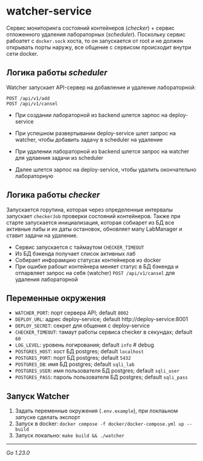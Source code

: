 # watcher-service
Сервис мониторинга состояний контейнеров (_checker_) + сервис отложенного удаления лабораторных (_scheduler_).
Поскольку сервис рабоатет с `docker.sock` хоста, то он запускается от root и не должен открывать порты наружу, все общение с сервисом происходит внутри сети docker.


## Логика работы _scheduler_ 
Watcher запускает API-сервер на добавление и удаление лабораторной: 
```api
POST /api/v1/add 
POST /api/v1/cansel
```


- При создании лабораторной из backend шлется зарпос на deploy-service
- При успешном развертывании deploy-service шлет запрос на watcher, чтобы добавить задачу в scheduler на удаление


- При удалении лабораторной из backend шлется запрос на watcher для удлаения задачи из scheduler
- Далее шлется зарпос на deploy-service, чтобы удалить окончательно лабораторную


## Логика работы _checker_
Запускается горутина, которая через определенные интервалы запускает `checkerJob` проверки состояний контейнеров.
Также при старте запускается инициализация, которая собиарет из БД все активные лабы и их даты остановок, обновляет 
мапу LabManager и ставит задачи на удаление.
- Сервис запускается с таймаутом `CHECKER_TIMEOUT`
- Из БД бэкенда получает список активных лаб
- Собирает инфорамцию  статусах контейнеров из docker 
- При ошибке рабоыт контейнера меняет статус в БД бэкенда и отпарвляет запрос на себя (watcher) `POST /api/v1/cansel` для удаления лабораторной


## Переменные окружения
- `WATCHER_PORT`: порт сервера API; default `8002`
- `DEPLOY_URL`: адрес deploy-service; default http://deploy-service:8001
- `DEPLOY_SECRET`: секрет для общения с deploy-service
- `CHECKER_TIMEOUT`: тамаут работы сервиса checker в секундах; default `60`
- `LOG_LEVEL`: уровень логирования; default `info` # debug
- `POSTGRES_HOST`: хост БД postgres; default `localhost`
- `POSTGRES_PORT`: порт БД postgres; default `5432`
- `POSTGRES_DB`: имя БД postgres; default `sqli_lab`
- `POSTGRES_USER`: имя пользователя БД postgres; default `sqli_user`
- `POSTGRES_PASS`: пароль пользователя БД postgres; default `sqli_pass`


## Запуск Watcher 
1. Задать переменные окружения (`.env.example`), при локлаьном запуске сделать экспорт
2. Запуск в docker: `docker compose -f docker/docker-compose.yml up --build`
3. Запуск локально: `make build && ./watcher`

---
_Go 1.23.0_